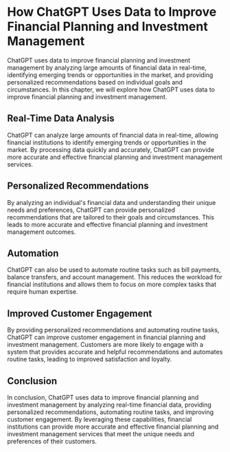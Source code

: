 How ChatGPT Uses Data to Improve Financial Planning and Investment Management
===========================================================================================================================================================

ChatGPT uses data to improve financial planning and investment management by analyzing large amounts of financial data in real-time, identifying emerging trends or opportunities in the market, and providing personalized recommendations based on individual goals and circumstances. In this chapter, we will explore how ChatGPT uses data to improve financial planning and investment management.

Real-Time Data Analysis
-----------------------

ChatGPT can analyze large amounts of financial data in real-time, allowing financial institutions to identify emerging trends or opportunities in the market. By processing data quickly and accurately, ChatGPT can provide more accurate and effective financial planning and investment management services.

Personalized Recommendations
----------------------------

By analyzing an individual's financial data and understanding their unique needs and preferences, ChatGPT can provide personalized recommendations that are tailored to their goals and circumstances. This leads to more accurate and effective financial planning and investment management outcomes.

Automation
----------

ChatGPT can also be used to automate routine tasks such as bill payments, balance transfers, and account management. This reduces the workload for financial institutions and allows them to focus on more complex tasks that require human expertise.

Improved Customer Engagement
----------------------------

By providing personalized recommendations and automating routine tasks, ChatGPT can improve customer engagement in financial planning and investment management. Customers are more likely to engage with a system that provides accurate and helpful recommendations and automates routine tasks, leading to improved satisfaction and loyalty.

Conclusion
----------

In conclusion, ChatGPT uses data to improve financial planning and investment management by analyzing real-time financial data, providing personalized recommendations, automating routine tasks, and improving customer engagement. By leveraging these capabilities, financial institutions can provide more accurate and effective financial planning and investment management services that meet the unique needs and preferences of their customers.
